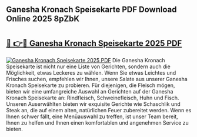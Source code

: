 ## Ganesha Kronach Speisekarte PDF Download Online 2025 8pZbK

# <h2><a href="http://gc760we.nevu.top/?p=Ganesha+Kronach+Speisekarte">🔗 👉🔴 Ganesha Kronach Speisekarte 2025 PDF</a></h2>

[![Ganesha Kronach Speisekarte 2025 PDF](https://i.imgur.com/dBaPXMq.png)](http://gc760we.nevu.top/?p=Ganesha+Kronach+Speisekarte)
Die Ganesha Kronach Speisekarte ist nicht nur eine Liste von Gerichten, sondern auch die Möglichkeit, etwas Leckeres zu wählen. Wenn Sie etwas Leichtes und Frisches suchen, empfehlen wir Ihnen, unsere Salate aus unserer Ganesha Kronach Speisekarte zu probieren. Für diejenigen, die Fleisch mögen, bieten wir eine umfangreiche Auswahl an Gerichten auf der Ganesha Kronach Speisekarte an: Rindfleisch, Schweinefleisch, Huhn und Fisch. Unseren Auserwählten bieten wir exquisite Gerichte wie Schaschlik und Steak an, die auf einem alten, natürlichen Feuer zubereitet werden. Wenn es Ihnen schwer fällt, eine Menüauswahl zu treffen, ist unser Team bereit, Ihnen zu helfen und Ihnen einen komfortablen und angenehmen Service zu bieten.
